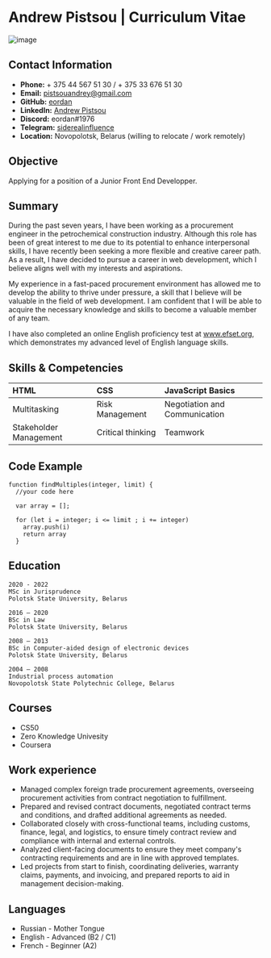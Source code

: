 # Andrew Pistsou | Curriculum Vitae

![image](https://user-images.githubusercontent.com/88047742/224093106-c1d36989-e436-4e67-88af-47f752c9f5f5.png)

## Contact Information

* **Phone:** + 375 44 567 51 30 / + 375 33 676 51 30
* **Email:** pistsouandrey@gmail.com
* **GitHub:** [eordan](https://github.com/eordan)
* **LinkedIn:** [Andrew Pistsou](https://linkedin.com/in/andrew-pistsou-270b34134)
* **Discord:** eordan#1976
* **Telegram:** [siderealinfluence](https://t.me/siderealinfluence)
* **Location:** Novopolotsk, Belarus (willing to relocate / work remotely)


## Objective  

Applying for a position of a Junior Front End Developper.

## Summary

During the past seven years, I have been working as a procurement engineer in the petrochemical construction industry. Although this role has been of great interest to me due to its potential to enhance interpersonal skills, I have recently been seeking a more flexible and creative career path. As a result, I have decided to pursue a career in web development, which I believe aligns well with my interests and aspirations.

My experience in a fast-paced procurement environment has allowed me to develop the ability to thrive under pressure, a skill that I believe will be valuable in the field of web development. I am confident that I will be able to acquire the necessary knowledge and skills to become a valuable member of any team.

I have also completed an online English proficiency test at www.efset.org, which demonstrates my advanced level of English language skills.

## Skills & Competencies

| HTML  | CSS | JavaScript Basics |
| :------------- | :------------- | :------------- |
| Multitasking | Risk Management  | Negotiation and Communication  |
| Stakeholder Management  | Critical thinking  | Teamwork  |

## Code Example

```
function findMultiples(integer, limit) {
  //your code here
  
  var array = [];
  
  for (let i = integer; i <= limit ; i += integer)
    array.push(i)
    return array
  }
```

## Education

```
2020 - 2022
MSc in Jurisprudence
Polotsk State University, Belarus
```

```
2016 – 2020
BSc in Law
Polotsk State University, Belarus
```

```
2008 – 2013
BSc in Computer-aided design of electronic devices
Polotsk State University, Belarus
```

```
2004 – 2008
Industrial process automation
Novopolotsk State Polytechnic College, Belarus
```

## Courses

* CS50
* Zero Knowledge Univesity
* Coursera

## Work experience

* Managed complex foreign trade procurement agreements, overseeing procurement activities from contract negotiation to fulfillment.
* Prepared and revised contract documents, negotiated contract terms and conditions, and drafted additional agreements as needed.
* Collaborated closely with cross-functional teams, including customs, finance, legal, and logistics, to ensure timely contract review and compliance with internal and external controls.
* Analyzed client-facing documents to ensure they meet company's contracting requirements and are in line with approved templates.
* Led projects from start to finish, coordinating deliveries, warranty claims, payments, and invoicing, and prepared reports to aid in management decision-making.

## Languages

* Russian - Mother Tongue
* English - Advanced (B2 / C1)
* French - Beginner (A2)
